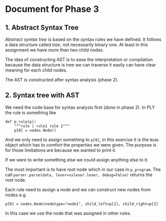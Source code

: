 # Document for Phase 3

## 1. Abstract Syntax Tree

_Abstract syntax tree_ is based on the syntax rules we have defined.
It follows a data structure called _tree_, not necessarily binary one.
At least in this assignment we have more than two child nodes.

The idea of constructing AST is to ease the interpretation or compilation because
the data structure is tree we can traverse it easily can have clear meaning for each child nodes.

The AST is constructed after syntax analysis (phase 2). 

## 2. Syntax tree with AST

We need the code base for syntax analysis first (done in phase 2).
In PLY the rule is something like

```
def p_rule(p):
    """rule | rule1 rule 2"""
    p[0] = nodes.Node()
```

And we only need to assign something to `p[0]`, in this exercise it
is the `Node` object which has to comfort the properties we were given.
The purpose is for those limitations are because we wanted to print it.

If we were to write something else we could assign anything else to it.

The most important is to have root node which in our case in `p_program`.
The call `parser.parse(data, lexer=sslexer.lexer, debug=False)` returns the
root node.

Each rule need to assign a node and we can construct new nodes from nodes e.g. 

```
p[0] = nodes.Node(nodetype="node1", child_left=p[1], child_right=p[2]
```

In this case we use the node that was assigned in other rules.

